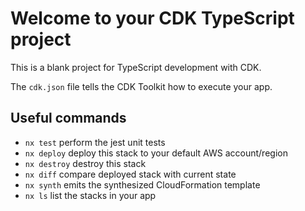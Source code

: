 # Welcome to your CDK TypeScript project

This is a blank project for TypeScript development with CDK.

The `cdk.json` file tells the CDK Toolkit how to execute your app.

## Useful commands

- `nx test` perform the jest unit tests
- `nx deploy` deploy this stack to your default AWS account/region
- `nx destroy` destroy this stack
- `nx diff` compare deployed stack with current state
- `nx synth` emits the synthesized CloudFormation template
- `nx ls` list the stacks in your app
